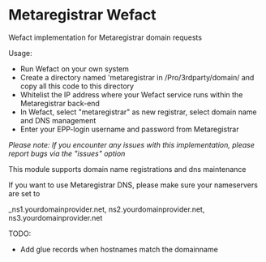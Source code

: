 # Metaregistrar Wefact
Wefact implementation for Metaregistrar domain requests

Usage: 
- Run Wefact on your own system
- Create a directory named 'metaregistrar in /Pro/3rdparty/domain/ and copy all this code to this directory
- Whitelist the IP address where your Wefact service runs within the Metaregistrar back-end
- In Wefact, select "metaregistrar" as new registrar, select domain name and DNS management
- Enter your EPP-login username and password from Metaregistrar

_Please note: If you encounter any issues with this implementation, please report bugs via the "issues" option_

This module supports domain name registrations and dns maintenance

If you want to use Metaregistrar DNS, please make sure your nameservers are set to 

_ns1.yourdomainprovider.net, ns2.yourdomainprovider.net, ns3.yourdomainprovider.net

TODO:
- Add glue records when hostnames match the domainname
